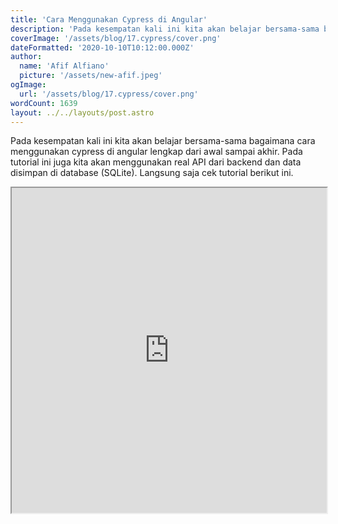 ```yaml
---
title: 'Cara Menggunakan Cypress di Angular'
description: 'Pada kesempatan kali ini kita akan belajar bersama-sama bagaimana cara menggunakan cypress di angular lengkap dari awal sampai akhir. Pada tutorial ini kita juga menggunakan real consume API dari backend dan data juga disimpan di database.'
coverImage: '/assets/blog/17.cypress/cover.png'
dateFormatted: '2020-10-10T10:12:00.000Z'
author:
  name: 'Afif Alfiano'
  picture: '/assets/new-afif.jpeg'
ogImage:
  url: '/assets/blog/17.cypress/cover.png'
wordCount: 1639
layout: ../../layouts/post.astro
---
```


Pada kesempatan kali ini kita akan belajar bersama-sama bagaimana cara menggunakan cypress di angular lengkap dari awal sampai akhir. Pada tutorial ini juga kita akan menggunakan real API dari backend dan data disimpan di database (SQLite). Langsung saja cek tutorial berikut ini.

<iframe width="100%" height="520"
src="https://www.youtube.com/embed/Ervwl-EONSc">
</iframe>
